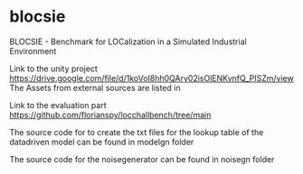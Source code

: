 # blocsie
BLOCSIE - Benchmark for LOCalization in a Simulated Industrial Environment

Link to the unity project
https://drive.google.com/file/d/1koVoI8hh0QAry02isOlENKvnfQ_PISZm/view
The Assets from external sources are listed in 

Link to the evaluation part
https://github.com/florianspy/locchallbench/tree/main

The source code for to create the txt files for the lookup table of the datadriven model can be found in modelgn folder

The source code for the noisegenerator can be found in noisegn folder
